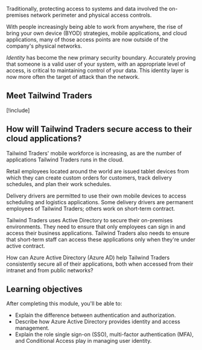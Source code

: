 Traditionally, protecting access to systems and data involved the on-premises network perimeter and physical access controls. 

With people increasingly being able to work from anywhere, the rise of bring your own device (BYOD) strategies, mobile applications, and cloud applications, many of those access points are now outside of the company's physical networks.

_Identity_ has become the new primary security boundary. Accurately proving that someone is a valid user of your system, with an appropriate level of access, is critical to maintaining control of your data. This identity layer is now more often the target of attack than the network.

## Meet Tailwind Traders

[!include[](../../shared/tailwind-traders-overview.md)]

## How will Tailwind Traders secure access to their cloud applications?

Tailwind Traders' mobile workforce is increasing, as are the number of applications Tailwind Traders runs in the cloud.

Retail employees located around the world are issued tablet devices from which they can create custom orders for customers, track delivery schedules, and plan their work schedules.

Delivery drivers are permitted to use their own mobile devices to access scheduling and logistics applications. Some delivery drivers are permanent employees of Tailwind Traders; others work on short-term contract.

Tailwind Traders uses Active Directory to secure their on-premises environments. They need to ensure that only employees can sign in and access their business applications. Tailwind Traders also needs to ensure that short-term staff can access these applications only when they're under active contract.

How can Azure Active Directory (Azure AD) help Tailwind Traders consistently secure all of their applications, both when accessed from their intranet and from public networks?

## Learning objectives

After completing this module, you'll be able to:

* Explain the difference between authentication and authorization.
* Describe how Azure Active Directory provides identity and access management.
* Explain the role single sign-on (SSO), multi-factor authentication (MFA), and Conditional Access play in managing user identity.
